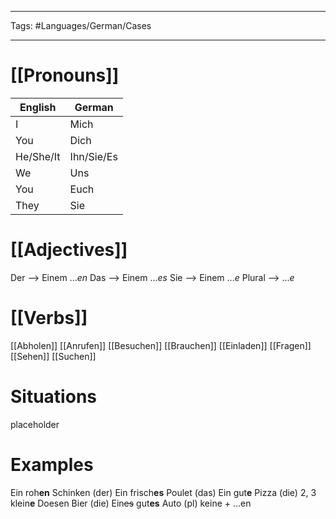 ___
Tags: #Languages/German/Cases 
___
# [[Pronouns]]
English | German
------------ | ------------
I | Mich
You | Dich
He/She/It | Ihn/Sie/Es
We | Uns
You | Euch
They | Sie

# [[Adjectives]]
Der --> Einem ...*en*
Das --> Einem ...*es*
Sie --> Einem ...*e*
Plural -->  ...*e*

# [[Verbs]]
[[Abholen]]
[[Anrufen]]
[[Besuchen]]
[[Brauchen]]
[[Einladen]]
[[Fragen]]
[[Sehen]]
[[Suchen]]

# Situations
placeholder

# Examples
Ein roh**en** Schinken (der)
Ein frisch**es** Poulet (das)
Ein gut**e** Pizza (die)
2, 3 klein**e** Doesen Bier (die)
Ein~~es~~ gut**es** Auto
(pl) keine + ...en
